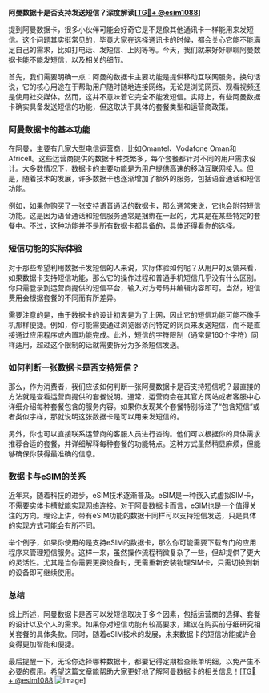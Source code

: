 **阿曼数据卡是否支持发送短信？深度解读[[TG💪+ @esim1088](https://t.me/s/esim1088)]**

提到阿曼数据卡，很多小伙伴可能会好奇它是不是像其他通讯卡一样能用来发短信。这个问题其实挺常见的，毕竟大家在选择通讯卡的时候，都会关心它能不能满足自己的需求，比如打电话、发短信、上网等等。今天，我们就来好好聊聊阿曼数据卡能不能发短信，以及相关的细节。

首先，我们需要明确一点：阿曼的数据卡主要功能是提供移动互联网服务。换句话说，它的核心用途在于帮助用户随时随地连接网络，无论是浏览网页、观看视频还是使用社交媒体。然而，这并不意味着它完全不能发短信。实际上，有些阿曼数据卡确实具备发送短信的功能，但这取决于具体的套餐类型和运营商政策。

### 阿曼数据卡的基本功能

在阿曼，主要有几家大型电信运营商，比如Omantel、Vodafone Oman和Africell。这些运营商提供的数据卡种类繁多，每个套餐都针对不同的用户需求设计。大多数情况下，数据卡的主要功能是为用户提供高速的移动互联网接入。但是，随着技术的发展，许多数据卡也逐渐增加了额外的服务，包括语音通话和短信功能。

例如，如果你购买了一张支持语音通话的数据卡，那么通常来说，它也会附带短信功能。这是因为语音通话和短信服务通常是捆绑在一起的，尤其是在某些特定的套餐中。不过，这种功能并不是所有数据卡都具备的，具体还得看你的选择。

### 短信功能的实际体验

对于那些希望利用数据卡发短信的人来说，实际体验如何呢？从用户的反馈来看，如果数据卡支持短信功能，那么它的操作过程和普通手机短信几乎没有什么区别。你只需登录到运营商提供的短信平台，输入对方号码并编辑内容即可。当然，短信费用会根据套餐的不同而有所差异。

需要注意的是，由于数据卡的设计初衷是为了上网，因此它的短信功能可能不像手机那样便捷。例如，你可能需要通过浏览器访问特定的网页来发送短信，而不是直接通过应用程序或内置功能完成。此外，短信的字符限制（通常是160个字符）同样适用，超过这个限制的话就需要拆分为多条短信发送。

### 如何判断一张数据卡是否支持短信？

那么，作为消费者，我们应该如何判断一张阿曼数据卡是否支持短信呢？最直接的方法就是查看运营商提供的套餐说明。通常，运营商会在其官方网站或者客服中心详细介绍每种套餐包含的服务内容。如果你发现某个套餐特别标注了“包含短信”或者类似字样，那就说明这张数据卡是可以用来发短信的。

另外，你也可以直接联系运营商的客服人员进行咨询。他们可以根据你的具体需求推荐合适的套餐，并详细解释每种套餐的功能特点。这种方式虽然稍显麻烦，但能够确保你获得最准确的信息。

### 数据卡与eSIM的关系

近年来，随着科技的进步，eSIM技术逐渐普及。eSIM是一种嵌入式虚拟SIM卡，不需要实体卡槽就能实现网络连接。对于阿曼数据卡而言，eSIM也是一个值得关注的方向。理论上讲，带有eSIM功能的数据卡同样可以支持短信发送，只是具体的实现方式可能会有所不同。

举个例子，如果你使用的是支持eSIM的数据卡，那么你可能需要下载专门的应用程序来管理短信服务。这样一来，虽然操作流程稍微复杂了一些，但却提供了更大的灵活性。尤其是当你需要更换设备时，无需重新安装物理SIM卡，只需切换到新的设备即可继续使用。

### 总结

综上所述，阿曼数据卡是否可以发短信取决于多个因素，包括运营商的选择、套餐的设计以及个人的需求。如果你对短信功能有较高要求，建议在购买前仔细研究相关套餐的具体条款。同时，随着eSIM技术的发展，未来数据卡的短信功能或许会变得更加智能和便捷。

最后提醒一下，无论你选择哪种数据卡，都要记得定期检查账单明细，以免产生不必要的费用。希望这篇文章能帮助大家更好地了解阿曼数据卡的相关信息！[[TG💪+ @esim1088](https://t.me/s/esim1088) ![Image](https://i.postimg.cc/4NQfJmqS/Snipaste-2025-05-13-00-14-12.png)]